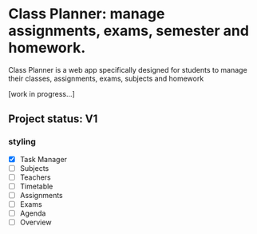 # Class Planner: manage assignments, exams, semester and homework.

Class Planner is a web app specifically designed for students to manage their classes, assignments, exams, subjects and homework

[work in progress...]


## Project status: V1
### styling

- [X] Task Manager
- [ ] Subjects
- [ ] Teachers
- [ ] Timetable
- [ ] Assignments
- [ ] Exams
- [ ] Agenda
- [ ] Overview

